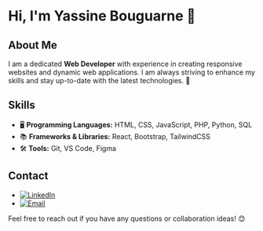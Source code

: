 # Hi, I'm Yassine Bouguarne 👋

## About Me  
I am a dedicated **Web Developer** with experience in creating responsive websites and dynamic web applications. I am always striving to enhance my skills and stay up-to-date with the latest technologies. 🚀

## Skills
- 🖥️ **Programming Languages:** HTML, CSS, JavaScript, PHP, Python, SQL  
- 📚 **Frameworks & Libraries:** React, Bootstrap, TailwindCSS  
- 🛠️ **Tools:** Git, VS Code, Figma  

## Contact
- [![LinkedIn](https://img.shields.io/badge/LinkedIn-0077B5?style=flat&logo=linkedin&logoColor=white)](https://www.linkedin.com/in/yassine-bouguarne) 
- [![Email](https://img.shields.io/badge/Email-D14836?style=flat&logo=gmail&logoColor=white)](mailto:yassine.bougarne01@gmail.com)

Feel free to reach out if you have any questions or collaboration ideas! 😊
